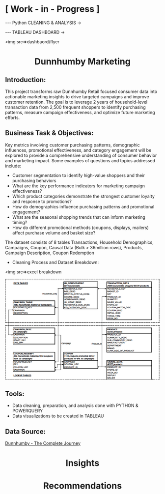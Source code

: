 
# [ Work - in - Progress ] 

--- Python CLEANING & ANALYSIS ->

--- TABLEAU DASHBOARD ->

<img src=>dashbaord/flyer

<h1 align="center">Dunnhumby Marketing</h1>

## Introduction:

This project transforms raw Dunnhumby Retail focused consumer data into actionable marketing insights to drive targeted campaigns and improve customer retention. The goal is to leverage 2 years of household-level transaction data from 2,500 frequent shoppers to identify purchasing patterns, measure campaign effectiveness, and optimize future marketing efforts.

## Business Task & Objectives:

Key metrics involving customer purchasing patterns, demographic influences, promotional effectiveness, and category engagement will be explored to provide a comprehensive understanding of consumer behavior and marketing impact. Some examples of questions and topics addressed include:

- Customer segmentation to identify high-value shoppers and their purchasing behaviors
- What are the key performance indicators for marketing campaign effectiveness?
- Which product categories demonstrate the strongest customer loyalty and response to promotions?
- How do demographics influence purchasing patterns and promotional engagement?
- What are the seasonal shopping trends that can inform marketing timing?
- How do different promotional methods (coupons, displays, mailers) affect purchase volume and basket size?

The dataset consists of 8 tables Transactions, Household Demographics, Campaigns, Coupon, Causal Data (Bulk > 36million rows), Products, Campaign Description, Coupon Redemption
- Cleaning Process and Dataset Breakdown:
  
<img src=>excel breakdown

<img src=https://github.com/AndyZheng26/Dunnhumby-Marketing/blob/main/assets/tables.png>

## Tools:
- Data cleaning, preparation, and analysis done with PYTHON & POWERQUERY
- Data visualizations to be created in TABLEAU

## Data Source:
[Dunnhumby - The Complete Journey](https://www.kaggle.com/datasets/frtgnn/dunnhumby-the-complete-journey/data?select=causal_data.csv)

<h1 align="center">Insights</h1>


<h1 align="center">Recommendations</h1>

